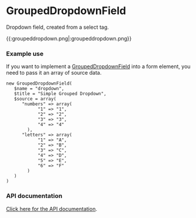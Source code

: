 # GroupedDropdownField
Dropdown field, created from a select tag.

{{:groupeddropdown.png|:groupeddropdown.png}}

### Example use
If you want to implement a [GroupedDropdownField](GroupedDropdownField) into a form element, you need to pass it an array of source data.

~~~ {php}
new GroupedDropdownField(
   $name = "dropdown",
   $title = "Simple Grouped Dropdown",
   $source = array(
      "numbers" => array(
      		"1" => "1",
      		"2" => "2",
      		"3" => "3",
      		"4" => "4"
   		),
      "letters" => array(
      		"1" => "A",
      		"2" => "B",
      		"3" => "C",
      		"4" => "D",
      		"5" => "E",
      		"6" => "F"
   		)
   )
)
~~~

### API documentation

[Click here for the API documentation](http://api.silverstripe.org/trunk/forms/fields-basic/GroupedDropdownField.html).
